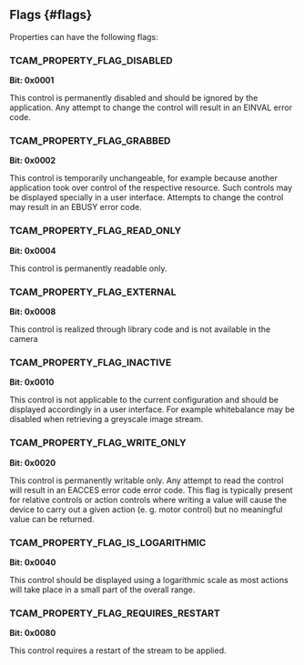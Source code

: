 ## Flags {#flags}

Properties can have the following flags:

### TCAM_PROPERTY_FLAG_DISABLED
__Bit: 0x0001__

This control is permanently disabled and should be ignored by the application.
Any attempt to change the control will result in an EINVAL error code.

### TCAM_PROPERTY_FLAG_GRABBED
__Bit: 0x0002__

This control is temporarily unchangeable, for example because another
application took over control of the respective resource. Such controls may be
displayed specially in a user interface. Attempts to change the control may
result in an EBUSY error code.

### TCAM_PROPERTY_FLAG_READ_ONLY
__Bit: 0x0004__

This control is permanently readable only.

### TCAM_PROPERTY_FLAG_EXTERNAL
__Bit: 0x0008__

This control is realized through library code and is not available in the camera

### TCAM_PROPERTY_FLAG_INACTIVE
__Bit: 0x0010__

This control is not applicable to the current configuration and should be
displayed accordingly in a user interface. For example whitebalance may be
disabled when retrieving a greyscale image stream.

### TCAM_PROPERTY_FLAG_WRITE_ONLY
__Bit: 0x0020__

This control is permanently writable only. Any attempt to read the control will
result in an EACCES error code error code. This flag is typically present for
relative controls or action controls where writing a value will cause the device
to carry out a given action (e. g. motor control) but no meaningful value can be
returned.

### TCAM_PROPERTY_FLAG_IS_LOGARITHMIC
__Bit: 0x0040__

This control should be displayed using a logarithmic scale as most actions will
take place in a small part of the overall range.

### TCAM_PROPERTY_FLAG_REQUIRES_RESTART
__Bit: 0x0080__

This control requires a restart of the stream to be applied.
